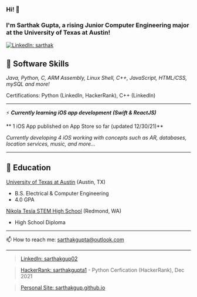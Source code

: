 ### Hi! 👋  



### I'm Sarthak Gupta, a rising Junior Computer Engineering major at the University of Texas at Austin!


[![LinkedIn: sarthak](https://img.shields.io/badge/-thaianebraga-blue?style=flat-square&logo=Linkedin&logoColor=white&link=https://www.linkedin.com/in/sarthakgupta02)](https://www.linkedin.com/in/sarthakgupta02)

<!--
**sarthakgup/sarthakgup** is a ✨ _special_ ✨ repository because its `README.md` (this file) appears on your GitHub profile.

Here are some ideas to get you started:

- 🔭 I’m currently working on ...
- 🌱 I’m currently learning ...
- 👯 I’m looking to collaborate on ...
- 🤔 I’m looking for help with ...
- 💬 Ask me about ...
- 📫 How to reach me: sarthakgupta@outlook.com
- ⚡ Fun fact: ...
-->

## 🔭 Software Skills
*Java, Python, C, ARM Assembly, Linux Shell, C++, JavaScript, HTML/CSS, mySQL and more!*


Certifications: Python (LinkedIn, HackerRank), C++ (LinkedIn)


---


⚡ ***Currently learning iOS app development (Swift & ReactJS)***

** 1 iOS App published on App Store so far (updated 12/30/21)**

*Currently developing 4 iOS working with concepts such as AR, databases, location services, music, and more...*

---


## 🌱 Education
[University of Texas at Austin](https://www.utexas.edu/)   (Austin, TX)
* B.S. Electrical & Computer Engineering
* 4.0 GPA
    
[Nikola Tesla STEM High School](https://tesla.lwsd.org/)   (Redmond, WA)
* High School Diploma

---

📫 How to reach me: sarthakgupta@outlook.com

---

> [LinkedIn: sarthakgup02](https://www.linkedin.com/in/sarthakgupta02)



> [HackerRank: sarthakgupta1](https://www.hackerrank.com/sarthakgupta1)
        - Python Cerfication (HackerRank), Dec 2021

> [Personal Site: sarthakgup.github.io](https://sarthakgup.github.io/)
